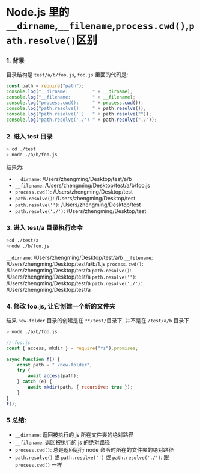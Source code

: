 # Node.js 里的`__dirname`,`__filename`,`process.cwd()`,`path.resolve()`区别

### 1. 背景

目录结构是 `test/a/b/foo.js`, `foo.js` 里面的代码是:

```javascript
const path = require("path");
console.log("__dirname:         " + __dirname);
console.log("__filename:        " + __filename);
console.log("process.cwd():     " + process.cwd());
console.log("path.resolve()     " + path.resolve());
console.log("path.resolve('')   " + path.resolve(""));
console.log("path.resolve('./') " + path.resolve("./"));
```

### 2. 进入 test 目录

```bash
> cd ./test
> node ./a/b/foo.js
```

结果为:

- `__dirname`: /Users/zhengming/Desktop/test/a/b
- `__filename`: /Users/zhengming/Desktop/test/a/b/foo.js
- `process.cwd()`: /Users/zhengming/Desktop/test
- `path.resolve()`: /Users/zhengming/Desktop/test
- `path.resolve('')`: /Users/zhengming/Desktop/test
- `path.resolve('./')`: /Users/zhengming/Desktop/test

### 3. 进入 test/a 目录执行命令

```bash
>cd ./test/a
>node ./b/foo.js
```

`__dirname`: /Users/zhengming/Desktop/test/a/b
`__filename`: /Users/zhengming/Desktop/test/a/b/1.js
`process.cwd()`: /Users/zhengming/Desktop/test/a
`path.resolve()`: /Users/zhengming/Desktop/test/a
`path.resolve('')`: /Users/zhengming/Desktop/test/a
`path.resolve('./')`: /Users/zhengming/Desktop/test/a

### 4. 修改 foo.js, 让它创建一个新的文件夹

结果 `new-folder` 目录的创建是在 `**/test/`目录下, 并不是在 `/test/a/b` 目录下

```bash
> node ./a/b/foo.js
```

```js
// foo.js
const { access, mkdir } = require("fs").promises;

async function f() {
	const path = "./new-folder";
	try {
		await access(path);
	} catch (e) {
		await mkdir(path, { recursive: true });
	}
}
f();
```

### 5.总结:

- `__dirname`: 返回被执行的 js 所在文件夹的绝对路径
- `__filename`: 返回被执行的 js 的绝对路径
- `process.cwd()`: 总是返回运行 node 命令时所在的文件夹的绝对路径
- `path.resolve()` 或 `path.resolve('')` 或 `path.resolve('./')`: 跟 `process.cwd()` 一样
